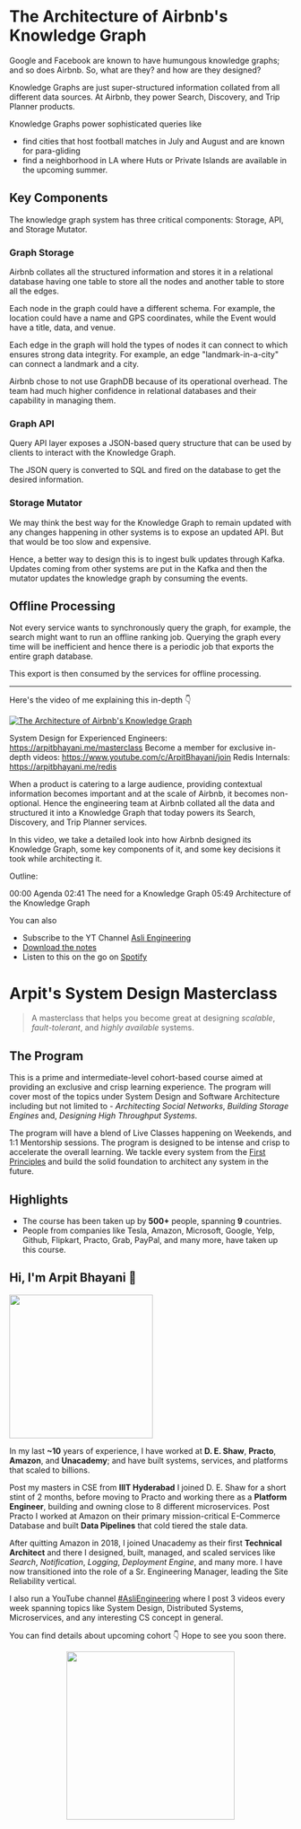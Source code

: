 The Architecture of Airbnb's Knowledge Graph
===


Google and Facebook are known to have humungous knowledge graphs; and so does Airbnb. So, what are they? and how are they designed?

Knowledge Graphs are just super-structured information collated from all different data sources. At Airbnb, they power Search, Discovery, and Trip Planner products.

Knowledge Graphs power sophisticated queries like

- find cities that host football matches in July and August and are known for para-gliding
- find a neighborhood in LA where Huts or Private Islands are available in the upcoming summer.

## Key Components

The knowledge graph system has three critical components: Storage, API, and Storage Mutator.

### Graph Storage

Airbnb collates all the structured information and stores it in a relational database having one table to store all the nodes and another table to store all the edges.

Each node in the graph could have a different schema. For example, the location could have a name and GPS coordinates, while the Event would have a title, data, and venue.

Each edge in the graph will hold the types of nodes it can connect to which ensures strong data integrity. For example, an edge "landmark-in-a-city" can connect a landmark and a city.

Airbnb chose to not use GraphDB because of its operational overhead. The team had much higher confidence in relational databases and their capability in managing them.

### Graph API

Query API layer exposes a JSON-based query structure that can be used by clients to interact with the Knowledge Graph.

The JSON query is converted to SQL and fired on the database to get the desired information.

### Storage Mutator

We may think the best way for the Knowledge Graph to remain updated with any changes happening in other systems is to expose an updated API. But that would be too slow and expensive.

Hence, a better way to design this is to ingest bulk updates through Kafka. Updates coming from other systems are put in the Kafka and then the mutator updates the knowledge graph by consuming the events.

## Offline Processing

Not every service wants to synchronously query the graph, for example, the search might want to run an offline ranking job. Querying the graph every time will be inefficient and hence there is a periodic job that exports the entire graph database.

This export is then consumed by the services for offline processing.
<hr />


<p>Here's the video of me explaining this in-depth 👇‍</p>

[![The Architecture of Airbnb's Knowledge Graph](https://i.ytimg.com/vi/7xKgQmqkfD0/mqdefault.jpg)](https://www.youtube.com/watch?v=7xKgQmqkfD0)

System Design for Experienced Engineers: https://arpitbhayani.me/masterclass
Become a member for exclusive in-depth videos: https://www.youtube.com/c/ArpitBhayani/join
Redis Internals: https://arpitbhayani.me/redis

When a product is catering to a large audience, providing contextual information becomes important and at the scale of Airbnb, it becomes non-optional. Hence the engineering team at Airbnb collated all the data and structured it into a Knowledge Graph that today powers its Search, Discovery, and Trip Planner services.

In this video, we take a detailed look into how Airbnb designed its Knowledge Graph, some key components of it, and some key decisions it took while architecting it.

Outline:

00:00 Agenda
02:41 The need for a Knowledge Graph
05:49 Architecture of the Knowledge Graph

You can also
 - Subscribe to the YT Channel [Asli Engineering](https://youtube.com/c/ArpitBhayani)
 - [Download the notes](https://drive.google.com/file/d/17Az1C3sESXA0jGPqmcJWjk2GOwSi12Kf/view?usp=sharing)
 - Listen to this on the go on [Spotify](https://open.spotify.com/show/7qMoamm2iZQrsPVm6IQLoD)

# Arpit's System Design Masterclass

> A masterclass that helps you become great at designing _scalable_, _fault-tolerant_, and _highly available_ systems.

## The Program

This is a prime and intermediate-level cohort-based course aimed at providing an exclusive and crisp learning experience. The program will cover most of the topics under System Design and Software Architecture including but not limited to - _Architecting Social Networks_, _Building Storage Engines_ and, _Designing High Throughput Systems_.

The program will have a blend of Live Classes happening on Weekends, and 1:1 Mentorship sessions. The program is designed to be intense and crisp to accelerate the overall learning. We tackle every system from the [First Principles](https://en.wikipedia.org/wiki/First_principle) and build the solid foundation to architect any system in the future.


## Highlights

 - The course has been taken up by __500+__ people, spanning __9__ countries.
 - People from companies like Tesla, Amazon, Microsoft, Google, Yelp, Github, Flipkart, Practo, Grab, PayPal, and many more, have taken up this course.


## Hi, I'm Arpit Bhayani 👋

<img width="256px" src="https://edge.arpitbhayani.me/img/arpit.jpg" />

In my last **~10** years of experience, I have worked at **D. E. Shaw**, **Practo**, **Amazon**, and **Unacademy**; and have built systems, services, and platforms that scaled to billions.

Post my masters in CSE from **IIIT Hyderabad** I joined D. E. Shaw for a short stint of 2 months, before moving to Practo and working there as a **Platform Engineer**, building and owning close to 8 different microservices. Post Practo I worked at Amazon on their primary mission-critical E-Commerce Database and built **Data Pipelines** that cold tiered the stale data.

After quitting Amazon in 2018, I joined Unacademy as their first **Technical Architect** and there I designed, built, managed, and scaled services like _Search_, _Notification_, _Logging_, _Deployment Engine_, and many more. I have now transitioned into the role of a Sr. Engineering Manager, leading the Site Reliability vertical.

I also run a YouTube channel [#AsliEngineering](https://www.youtube.com/c/ArpitBhayani) where I post 3 videos every week spanning topics like System Design, Distributed Systems, Microservices, and any interesting CS concept in general.

You can find details about upcoming cohort 👇‍ Hope to see you soon there.

<center>
<a target="_blank" href="https://arpitbhayani.me/masterclass">
<img src="https://user-images.githubusercontent.com/4745789/137859181-d4499cf4-ce65-4466-8b88-a078ece0f081.PNG" width="300px" />
</a>
</center>